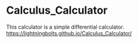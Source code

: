# Calculus_Calculator
This calculator is a simple differential calculator.
https://lightningbolts.github.io/Calculus_Calculator/
